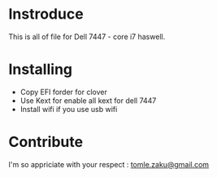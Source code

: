 # Instroduce
This is all of file for Dell 7447 - core i7 haswell.
# Installing 
 
- Copy EFI forder for clover
- Use Kext for enable all kext for dell 7447
- Install wifi if you use usb wifi

# Contribute

I'm so appriciate with your respect : tomle.zaku@gmail.com


